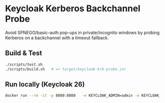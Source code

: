 # Keycloak Kerberos Backchannel Probe

Avoid SPNEGO/basic-auth pop-ups in private/incognito windows by probing Kerberos on a backchannel with a timeout fallback.

## Build & Test
```bash
./scripts/test.sh
./scripts/build.sh   # => target/keycloak-krb-probe.jar
```

## Run locally (Keycloak 26)
```bash
docker run --rm -it -p 8080:8080   -e KEYCLOAK_ADMIN=admin -e KEYCLOAK_ADMIN_PASSWORD=admin   -v "$PWD/target/keycloak-krb-probe.jar:/opt/keycloak/providers/keycloak-krb-probe.jar"   quay.io/keycloak/keycloak:26.0.0 start-dev --auto-build
```
